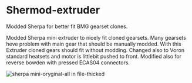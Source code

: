 # Shermod-extruder
Modded Sherpa for better fit BMG gearset clones.

Modded Sherpa mini extruder to nicely fit cloned gearsets.
Many gearsets heve problem with main gear that should be manually modded.
With this Extruder cloned gears should fit without modding. 
Changed also to Voron standard heatsets and motor is littlebit pushed to front. 
Modified also for reverse bowden with pressed ECAS04 connectors.

![sherpa mini-oryginal-all in file-thicked](https://user-images.githubusercontent.com/7601033/165046566-85bae7b3-bcf5-46f0-84d4-6fb671800879.png)
